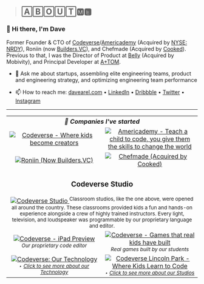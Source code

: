 > ## 🄰🄱🄾🅄🅃🅼🅴

### 👋 Hi there, I'm Dave 
<!--

Here are some ideas to get you started:

- 🔭 I’m currently working on 
- 🌱 I’m currently learning ...
- 👯 I’m looking to collaborate on ...
- 🤔 I’m looking for help with ...
- 💬 Ask me about ...
-  ...
- 😄 Pronouns: ...
- ⚡ Fun fact: ...
-->

Former Founder & CTO of [Codeverse](https://www.codeverse.com/)/[Americademy](https://www.americademy.com/) (Acquired by [NYSE: NRDY](https://www.google.com/search?q=NYSE%3A+NRDY&sourceid=chrome&ie=UTF-8)), Roniin (now [Builders.VC](https://www.builders.vc/)), and Chefmade (Acquired by [Cooked](https://eatcooked.us/)). Previous to that, I was the Director of Product at [Belly](https://www.bellycard.com/) (Acquired by Mobivity), and Principal Developer at [A+TOM](https://www.theatomgroup.com/).

- 💬 Ask me about startups, assembling elite engineering teams, product and engineering strategy, and optimizing engineering team performance

- 📫 How to reach me: [davearel.com](https://www.davearel.com/) •
[LinkedIn](https://www.linkedin.com/in/davearel/) •
[Dribbble](https://dribbble.com/davearel) •
[Twitter](https://twitter.com/davearel) •
[Instagram](https://www.instagram.com/davearel/)

---

<table>
  <body>
    <tr>
      <!-- Intro -->
      <th width="100%" colspan="2" align="center">
        <i>
          🌱 Companies I've started
        </i>
      </th>
    </tr>
    <tr>
      <!-- Codeverse -->
      <td width="50%" align="center">
        <a href="https://www.codeverse.com/">
          <img alt="Codeverse - Where kids become creators" src="https://user-images.githubusercontent.com/1096881/113418416-0e9f7300-938b-11eb-8cbb-8a38424d3960.png" />
          <!-- white bg:
          https://user-images.githubusercontent.com/1096881/113413882-45708b80-9381-11eb-9dd3-a8e8d19158e7.png -->
        </a>
      </td>
      <!-- Americademy -->
      <td width="50%" align="center">
        <a href="https://www.americademy.com/">
          <img alt="Americademy - Teach a child to code, you give them the skills to change the world" src="https://user-images.githubusercontent.com/1096881/113418415-0e9f7300-938b-11eb-8920-b472cb871e17.png" />
          <!-- white bg:
          https://user-images.githubusercontent.com/1096881/113413876-44d7f500-9381-11eb-8bfa-9e682fdba307.png -->
        </a>
      </td>
    </tr>
    <tr>
      <!-- Builders -->
      <td width="50%" align="center">
        <a href="https://builders.vc/">
          <img alt="Roniin (Now Builders.VC)" src="https://user-images.githubusercontent.com/1096881/113413883-45708b80-9381-11eb-97b3-01f77b944415.png" />
        </a>
      </td>
      <!-- Chefmade -->
      <td width="50%" align="center">
        <a href="https://eatcooked.us">
          <img alt="Chefmade (Acquired by Cooked)" src="https://user-images.githubusercontent.com/1096881/113413990-8668a000-9381-11eb-85da-599b3cbd6eea.png" />
        </a>
      </td>
    </tr>
    <!-- Codeverse Studio -->
    <tr>
      <td width="100%" align="center" colspan="2">
        <h3>Codeverse Studio</h3>
        <a href="https://www.codeverse.com">
          <img alt="Codeverse Studio" src="https://user-images.githubusercontent.com/1096881/113414794-6df98500-9383-11eb-8404-cd10fe70296b.png" />
        </a>
        <sup>Classroom studios, like the one above, were opened all around the country. These classrooms provided kids a fun and hands-on experience alongside a crew of highly trained instructors. Every light, television, and loudspeaker was programmable by our proprietary language and editor.</sup>
      </td>
    </tr>
    <tr>
      <!-- Codeverse - iPad -->
      <td width="50%" align="center">
        <a href="https://www.codeverse.com">
          <img alt="Codeverse - iPad Preview" src="https://user-images.githubusercontent.com/1096881/113414796-6e921b80-9383-11eb-876d-242455b12b77.png" />
        </a>
        <sup><i>Our proprietary code editor</i></sup>
      </td>
      <!-- Codeverse - Kids Games -->
      <td width="50%" align="center">
        <a href="https://www.codeverse.com">
          <img alt="Codeverse - Games that real kids have built" src="https://user-images.githubusercontent.com/1096881/113414798-6f2ab200-9383-11eb-9c18-1946fc3f549b.png" />
        </a>
        <sup><i>Real games built by our students</i></sup>
      </td>
    </tr>
    <tr>
      <!-- Codeverse - Technology Video -->
      <td width="50%" align="center">
        <a href="https://vimeo.com/250978108">
          <img alt="Codeverse: Our Technology" src="https://user-images.githubusercontent.com/1096881/113414800-6f2ab200-9383-11eb-86de-45096480ee5d.png" />
        </a>
        <sup><i>‣ <a href="https://vimeo.com/250978108">Click to see more about our Technology</a></i></sup>
      </td>
      <!-- Codeverse - Promo Video -->
      <td width="50%" align="center">
        <a href="https://vimeo.com/226689848">
          <img alt="Codeverse Lincoln Park - Where Kids Learn to Code" src="https://user-images.githubusercontent.com/1096881/113414801-6f2ab200-9383-11eb-801c-a23635a646bd.png" />
        </a>
        <sup><i>‣ <a href="https://vimeo.com/226689848">Click to see more about our Studios</a></i></sup>
      </td>
    </tr>
  </body>
</table>

